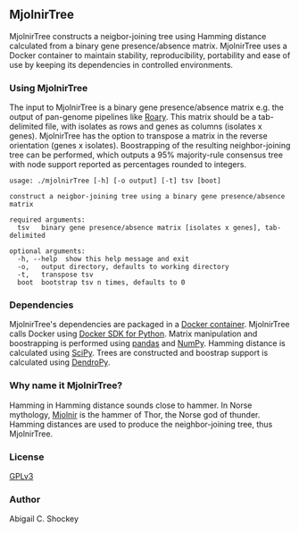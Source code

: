 ## MjolnirTree

MjolnirTree constructs a neigbor-joining tree using Hamming distance calculated from a binary gene presence/absence matrix. MjolnirTree uses a Docker container to maintain stability, reproducibility, portability and ease of use by keeping its dependencies in controlled environments.

### Using MjolnirTree

The input to MjolnirTree is a binary gene presence/absence matrix e.g. the output of pan-genome pipelines like [Roary](https://sanger-pathogens.github.io/Roary/). This matrix should be a tab-delimited file, with isolates as rows and genes as columns (isolates x genes). MjolnirTree has the option to transpose a matrix in the reverse orientation (genes x isolates). Boostrapping of the resulting neighbor-joining tree can be performed, which outputs a 95% majority-rule consensus tree with node support reported as percentages rounded to integers.

```
usage: ./mjolnirTree [-h] [-o output] [-t] tsv [boot]

construct a neigbor-joining tree using a binary gene presence/absence matrix

required arguments:
  tsv   binary gene presence/absence matrix [isolates x genes], tab-delimited

optional arguments:
  -h, --help  show this help message and exit
  -o,   output directory, defaults to working directory
  -t,   transpose tsv
  boot  bootstrap tsv n times, defaults to 0
```
### Dependencies
MjolnirTree's dependencies are packaged in a [Docker container](https://hub.docker.com/repository/docker/ashockey/mjolnir-tree). MjolnirTree calls Docker using [Docker SDK for Python](https://pypi.org/project/docker/). Matrix manipulation and boostrapping is performed using [pandas](https://pandas.pydata.org/) and [NumPy](https://numpy.org/). Hamming distance is calculated using [SciPy](https://www.scipy.org/). Trees are constructed and boostrap support is calculated using [DendroPy](https://dendropy.org/).

### Why name it MjolnirTree?

Hamming in Hamming distance sounds close to hammer. In Norse mythology, [Mjolnir](https://en.wikipedia.org/wiki/Mj%C3%B6lnir) is the hammer of Thor, the Norse god of thunder. Hamming distances are used to produce the neighbor-joining tree, thus MjolnirTree.

### License

[GPLv3](https://github.com/AbigailShockey/MjolnirTree/blob/master/LICENSE)

### Author

Abigail C. Shockey
